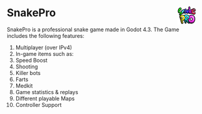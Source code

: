 # SnakePro <img src="https://github.com/mar511n/SnakePro/blob/be900d99907614ffab9c067e1dd74cc0a3177efa/Godot_project/assets/Icons/256.png" style="float:right" width="48" height="48" alt="Logo" />


SnakePro is a professional snake game made in Godot 4.3.
The Game includes the following features:
1. Multiplayer (over IPv4)
2. In-game items such as:
  1. Speed Boost
  2. Shooting
  3. Killer bots
  4. Farts
  5. Medkit
3. Game statistics & replays
4. Different playable Maps
5. Controller Support
